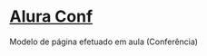 # [Alura Conf](https://antoniodamous.github.io/Alura-Conf/)
 Modelo de página efetuado em aula (Conferência)
